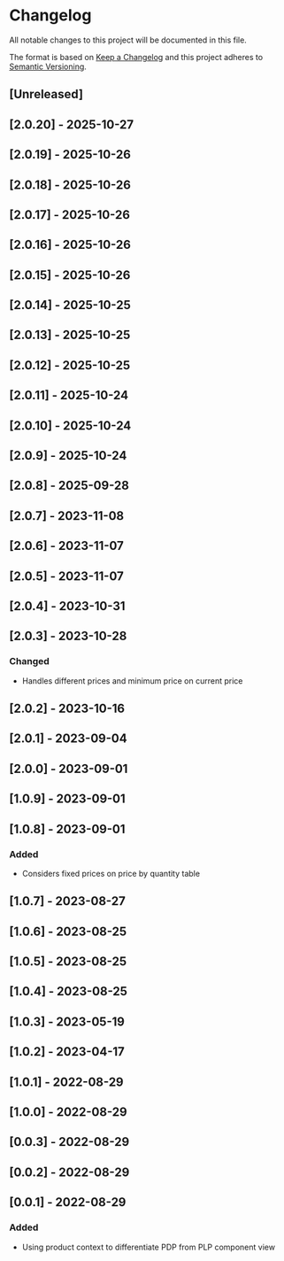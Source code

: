 # Changelog

All notable changes to this project will be documented in this file.

The format is based on [Keep a Changelog](http://keepachangelog.com/en/1.0.0/)
and this project adheres to [Semantic Versioning](http://semver.org/spec/v2.0.0.html).

## [Unreleased]

## [2.0.20] - 2025-10-27

## [2.0.19] - 2025-10-26

## [2.0.18] - 2025-10-26

## [2.0.17] - 2025-10-26

## [2.0.16] - 2025-10-26

## [2.0.15] - 2025-10-26

## [2.0.14] - 2025-10-25

## [2.0.13] - 2025-10-25

## [2.0.12] - 2025-10-25

## [2.0.11] - 2025-10-24

## [2.0.10] - 2025-10-24

## [2.0.9] - 2025-10-24

## [2.0.8] - 2025-09-28

## [2.0.7] - 2023-11-08

## [2.0.6] - 2023-11-07

## [2.0.5] - 2023-11-07

## [2.0.4] - 2023-10-31

## [2.0.3] - 2023-10-28

### Changed

- Handles different prices and minimum price on current price

## [2.0.2] - 2023-10-16

## [2.0.1] - 2023-09-04

## [2.0.0] - 2023-09-01

## [1.0.9] - 2023-09-01

## [1.0.8] - 2023-09-01

### Added

- Considers fixed prices on price by quantity table

## [1.0.7] - 2023-08-27

## [1.0.6] - 2023-08-25

## [1.0.5] - 2023-08-25

## [1.0.4] - 2023-08-25

## [1.0.3] - 2023-05-19

## [1.0.2] - 2023-04-17

## [1.0.1] - 2022-08-29

## [1.0.0] - 2022-08-29

## [0.0.3] - 2022-08-29

## [0.0.2] - 2022-08-29

## [0.0.1] - 2022-08-29

### Added

- Using product context to differentiate PDP from PLP component view
